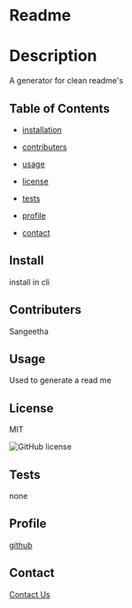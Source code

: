 
  # Readme

  # Description
  A generator for clean readme's

  ## Table of Contents

  * [installation](#install)

  * [contributers](#contributers)
  
  * [usage](#usage)

  * [license](#license)

  * [tests](#tests)

  * [profile](#profile)

  * [contact](#contact)

  ## Install

  install in cli
  ## Contributers

  Sangeetha
  ## Usage

  Used to generate a read me
  ## License

  MIT

  ![GitHub license](https://img.shields.io/badge/license-MIT-blue.svg)
  
  ## Tests

  none

  ## Profile
  [github](https://github.com/cole-cochran/README-Generator)

  ## Contact
  [Contact Us](mailto:colecochran405@gmail.com)
